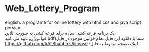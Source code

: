 # Web_Lottery_Program
english:
 a programe for online lottery with html css and java script <br>
 persian:<br>
 یک برنامه قرعه کشی ساده برای قرعه کشی به صورت انلاین
 <br>
 رو تایید می کنید(قوانین.pdf)شما با دانلود این فایل تمام قوانین موجود در فایل
 <br>
https://github.com/IrAliShahbazi/license :لینک صفحه مربوط به فایل
